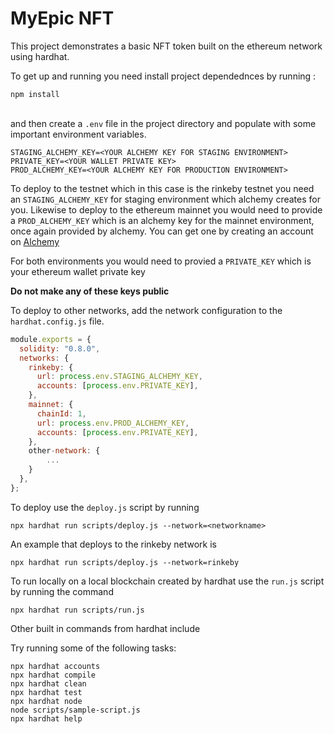 # MyEpic NFT 

This project demonstrates a basic NFT token built on the ethereum network using hardhat.

To get up and running you need install project dependednces by running :<br>
```shell 
npm install
```
 <br>and then create a `.env` file in the project directory and populate with some important environment variables.

```
STAGING_ALCHEMY_KEY=<YOUR ALCHEMY KEY FOR STAGING ENVIRONMENT>
PRIVATE_KEY=<YOUR WALLET PRIVATE KEY>
PROD_ALCHEMY_KEY=<YOUR ALCHEMY KEY FOR PRODUCTION ENVIRONMENT>
```

To deploy to the testnet which in this case is the rinkeby testnet you need an `STAGING_ALCHEMY_KEY` for staging environment which alchemy creates for you.
Likewise to deploy to the ethereum mainnet you would need to provide a `PROD_ALCHEMY_KEY` which is an alchemy key for the mainnet environment, once again provided by alchemy. You can get one by creating an account on [Alchemy](https://www.alchemy.com/)

For both environments you would need to provied a `PRIVATE_KEY` which is your ethereum wallet private key

**Do not make any of these keys public**

To deploy to other networks, add the network configuration to the `hardhat.config.js` file.

```js
module.exports = {
  solidity: "0.8.0",
  networks: {
    rinkeby: {
      url: process.env.STAGING_ALCHEMY_KEY,
      accounts: [process.env.PRIVATE_KEY],
    },
    mainnet: {
      chainId: 1,
      url: process.env.PROD_ALCHEMY_KEY,
      accounts: [process.env.PRIVATE_KEY],
    },
    other-network: {
        ...
    }
  },
};
```


To deploy use the `deploy.js` script by running 
```shell
npx hardhat run scripts/deploy.js --network=<networkname>
```
An example that deploys to the rinkeby network is 
```shell
npx hardhat run scripts/deploy.js --network=rinkeby
```

To run locally on a local blockchain created by hardhat use the `run.js` script by running the command 
```shell 
npx hardhat run scripts/run.js
```


Other built in commands from hardhat include

Try running some of the following tasks:

```shell
npx hardhat accounts
npx hardhat compile
npx hardhat clean
npx hardhat test
npx hardhat node
node scripts/sample-script.js
npx hardhat help
```

